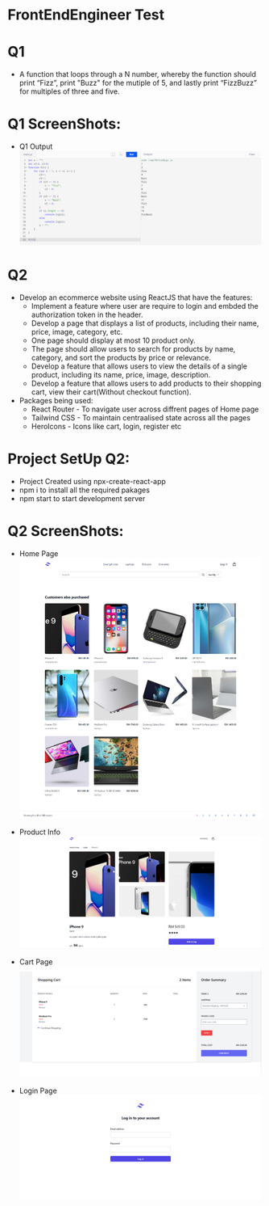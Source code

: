 # FrontEndEngineer Test

# Q1 
- A function that loops through a N number, whereby the function should print “Fizz”, print "Buzz" for the mutiple of 5, and lastly print “FizzBuzz” for multiples of three and five.

# Q1 ScreenShots:

- Q1 Output 
![image](assets/q1_output.png)

# Q2
- Develop an ecommerce website using ReactJS that have the features:
  - Implement a feature where user are require to login and embded the authorization token in the header.
  - Develop a page that displays a list of products, including their name, price, image, category, etc.
  - One page should display at most 10 product only.
  - The page should allow users to search for products by name, category, and sort the products by price or relevance.
  - Develop a feature that allows users to view the details of a single product, including its name, price, image, description.
  - Develop a feature that allows users to add products to their shopping cart, view their cart(Without
checkout function).
- Packages being used:
  - React Router - To navigate user across diffrent pages of Home page
  - Tailwind CSS - To maintain centraalised state across all the pages
  - HeroIcons - Icons like cart, login, register etc

# Project SetUp Q2:
- Project Created using npx-create-react-app
- npm i to install all the required pakages
- npm start to start development server 

# Q2 ScreenShots:

- Home Page
![image](assets/q2_product_page.png)

- Product Info 
![image](assets/q2_product_detail_page.png)

- Cart Page
![image](assets/q2_cart_display_page.png)

- Login Page
![image](assets/q2_login_page.png)

